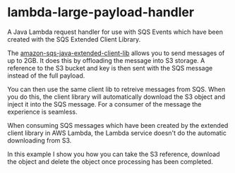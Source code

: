 # lambda-large-payload-handler

A Java Lambda request handler for use with SQS Events which have been created with the SQS Extended Client Library.

The [amazon-sqs-java-extended-client-lib](https://github.com/awslabs/amazon-sqs-java-extended-client-lib) allows you to send messages of up to 2GB. It does this by offloading the message into S3 storage. A reference to the S3 bucket and key is then sent with the SQS message instead of the full payload. 

You can then use the same client lib to retreive messages from SQS. When you do this, the client library will automatically download the S3 object and inject it into the SQS message. For a consumer of the message the experience is seamless.

When consuming SQS messages which have been created by the extended client library in AWS Lambda, the Lambda service doesn't do the automatic downloading from S3.

In this example I show you how you can take the S3 reference, download the object and delete the object once processing has been completed.
